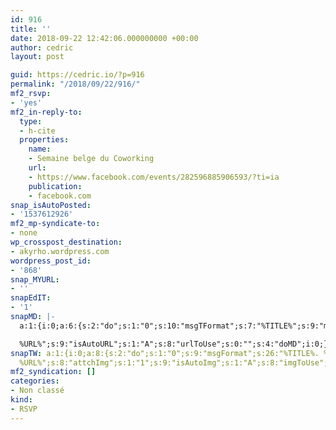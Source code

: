 ```yaml
---
id: 916
title: ''
date: 2018-09-22 12:42:06.000000000 +00:00
author: cedric
layout: post

guid: https://cedric.io/?p=916
permalink: "/2018/09/22/916/"
mf2_rsvp:
- 'yes'
mf2_in-reply-to:
  type:
  - h-cite
  properties:
    name:
    - Semaine belge du Coworking
    url:
    - https://www.facebook.com/events/282596885906593/?ti=ia
    publication:
    - facebook.com
snap_isAutoPosted:
- '1537612926'
mf2_mp-syndicate-to:
- none
wp_crosspost_destination:
- akyrho.wordpress.com
wordpress_post_id:
- '868'
snap_MYURL:
- ''
snapEdIT:
- '1'
snapMD: |-
  a:1:{i:0;a:6:{s:2:"do";s:1:"0";s:10:"msgTFormat";s:7:"%TITLE%";s:9:"msgFormat";s:19:"%FULLTEXT%

  %URL%";s:9:"isAutoURL";s:1:"A";s:8:"urlToUse";s:0:"";s:4:"doMD";i:0;}}"
snapTW: a:1:{i:0;a:8:{s:2:"do";s:1:"0";s:9:"msgFormat";s:26:"%TITLE%. %EXCERPT% -
  %URL%";s:8:"attchImg";s:1:"1";s:9:"isAutoImg";s:1:"A";s:8:"imgToUse";s:0:"";s:9:"isAutoURL";s:1:"A";s:8:"urlToUse";s:0:"";s:4:"doTW";i:0;}}
mf2_syndication: []
categories:
- Non classé
kind:
- RSVP
---
```

